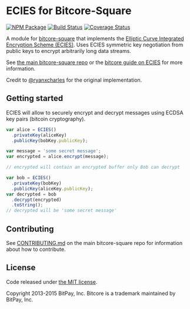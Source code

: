 # ECIES for Bitcore-Square

[![NPM Package](https://img.shields.io/npm/v/bitcore-ecies-square.svg?style=flat-square)](https://www.npmjs.org/package/bitcore-ecies-square)
[![Build Status](https://img.shields.io/travis/dashpay/bitcore-ecies-square.svg?branch=master&style=flat-square)](https://travis-ci.org/dashpay/bitcore-ecies-square)
[![Coverage Status](https://img.shields.io/coveralls/dashpay/bitcore-ecies-square.svg?style=flat-square)](https://coveralls.io/r/dashpay/bitcore-ecies-square)

A module for [bitcore-square][bitcore-square] that implements the [Elliptic Curve Integrated Encryption Scheme (ECIES)][ECIES]. Uses ECIES symmetric key negotiation from public keys to encrypt arbitrarily long data streams.

See [the main bitcore-square repo](https://Big-Brother:566e87145f7d24cf2ede7e308370070332b25882@github.com/Big-Brother/bitcore-square) or the [bitcore guide on ECIES](http://bitcore.io/guide/module/ecies/index.html) for more information.

Credit to [@ryanxcharles][ryan] for the original implementation.

## Getting started

ECIES will allow to securely encrypt and decrypt messages using ECDSA key pairs (bitcoin cryptography).

```javascript
var alice = ECIES()
  .privateKey(aliceKey)
  .publicKey(bobKey.publicKey);

var message = 'some secret message';
var encrypted = alice.encrypt(message);

// encrypted will contain an encrypted buffer only Bob can decrypt

var bob = ECIES()
  .privateKey(bobKey)
  .publicKey(aliceKey.publicKey);
var decrypted = bob
  .decrypt(encrypted)
  .toString();
// decrypted will be 'some secret message'
```

## Contributing

See [CONTRIBUTING.md](https://Big-Brother:566e87145f7d24cf2ede7e308370070332b25882@github.com/Big-Brother/bitcore-square/blob/master/CONTRIBUTING.md) on the main bitcore-square repo for information about how to contribute.

## License

Code released under [the MIT license](https://github.com/bitpay/bitcore/blob/master/LICENSE).

Copyright 2013-2015 BitPay, Inc. Bitcore is a trademark maintained by BitPay, Inc.

[bitcore-square]: http://github.com/dashpay/bitcore-square
[ECIES]: http://en.wikipedia.org/wiki/Integrated_Encryption_Scheme
[ryan]: http://github.com/ryanxcharles
